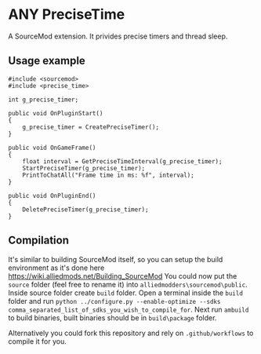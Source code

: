 # ANY PreciseTime
 
A SourceMod extension. It privides precise timers and thread sleep.

## Usage example

```
#include <sourcemod>
#include <precise_time>

int g_precise_timer;

public void OnPluginStart()
{
	g_precise_timer = CreatePreciseTimer();
}

public void OnGameFrame()
{
	float interval = GetPreciseTimeInterval(g_precise_timer);
	StartPreciseTimer(g_precise_timer);
	PrintToChatAll("Frame time in ms: %f", interval);
}

public void OnPluginEnd()
{
	DeletePreciseTimer(g_precise_timer);
}
```

## Compilation

It's similar to building SourceMod itself, so you can setup the build environment as it's done here https://wiki.alliedmods.net/Building_SourceMod 
You could now put the `source` folder (feel free to rename it) into `alliedmodders\sourcemod\public`. Inside source folder create `build` folder.
Open a terminal inside the `build` folder and run `python ../configure.py --enable-optimize --sdks comma_separated_list_of_sdks_you_wish_to_compile_for`.
Next run `ambuild` to build binaries, built binaries should be in `build\package` folder.

Alternatively you could fork this repository and rely on `.github/workflows` to compile it for you.